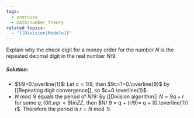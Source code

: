 ```yaml
---
tags:
  - exercise
  - math/number_theory
related topics:
  - "[[Division|Modulo]]"
---
```

Explain why the check digit for a money order for the number $N$ is the repeated decimal digit in the real number $N/9$.
##### Solution:
- $1/9=0.\overline{1}$:
	Let $c= 1/9$, then $9c=1=0.\overline{9}$ by [[Repeating digit convergence]], so $c=0.\overline{1}$. 
- $N\ \operatorname{mod}\ 9$ equals the period of $N/9$:
	By [[Division algorithm]] $N=9q + r$ for some $q,(0 lt.eq r < 9) in ZZ$, then $N/ 9 = q + (r/9)= q + (0.\overline{1}) r$. Therefore the period is $r=N\ \operatorname{mod}\ 9$.